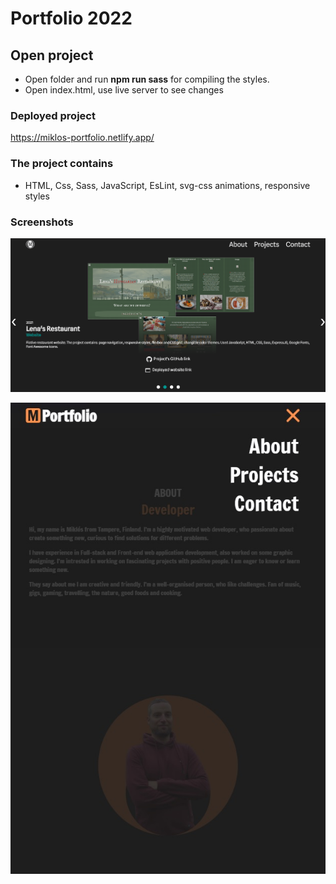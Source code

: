 # Portfolio 2022

## Open project

- Open folder and run **npm run sass** for compiling the styles.
- Open index.html, use live server to see changes

### Deployed project

https://miklos-portfolio.netlify.app/

### The project contains

- HTML, Css, Sass, JavaScript, EsLint, svg-css animations, responsive styles

### Screenshots

![Alt text](https://github.com/miklosoravecz/Portfolio/blob/main/src/screenshots/portfloio.png "carousel")


![Alt text](https://github.com/miklosoravecz/Portfolio/blob/main/src/screenshots/portfolio.jpg "menu")

